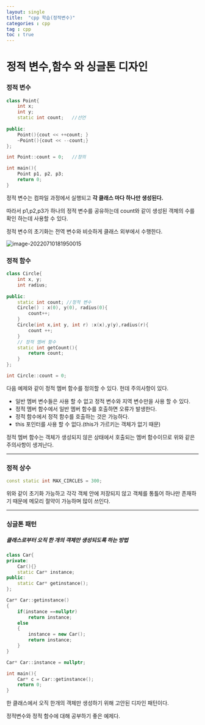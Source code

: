 ```yaml
---
layout: single
title:  "cpp 학습(정적변수)"
categories : cpp
tag : cpp
toc : true
---
```


# 정적 변수,함수 와 싱글톤 디자인

### 정적 변수

```c++
class Point{
	int x;
	int y;
	static int count;	//선언 
	
public:
	Point(){cout << ++count; }
	~Point(){cout << --count;}
};

int Point::count = 0;	//정의

int main(){
	Point p1, p2, p3;
	return 0;
} 
```

정적 변수는 컴파일 과정에서 실행되고 **각 클래스 마다 하나만 생성된다.**

따라서 p1,p2,p3가 하나의 정적 변수를 공유하는데 count와 같이 생성된 객체의 수를 확인 하는데 사용할 수 있다.

정적 변수의 초기화는 전역 변수와 비슷하게 클래스 외부에서 수행한다.


![image-20220710181950015](..\..\images\2022-07-09-cpp(static)\image-20220710181950015.png)



### 정적 함수

```c++
class Circle{
	int x, y;
	int radius;
	
public:
	static int count; //정적 변수
	Circle() : x(0), y(0), radius(0){
		count++;
	}
	Circle(int x,int y, int r) :x(x),y(y),radius(r){
		count ++;
	}
	// 정적 멤버 함수
	static int getCount(){
		return count;
	} 
};

int Circle::count = 0;
```

다음 예제와 같이 정적 멤버 함수를 정의할 수 있다. 헌데 주의사항이 있다.

- 일반 멤버 변수들은 사용 할 수 없고 정적 변수와 지역 변수만을 사용 할 수 있다.
- 정적 멤버 함수에서 일반 멤버 함수를 호출하면 오류가 발생한다.
- 정적 함수에서 정적 함수를 호출하는 것은 가능하다.
- this 포인터를 사용 할 수 없다.(this가 가르키는 객체가 없기 때문)

정적 멤버 함수는 객체가 생성되지 않은 상태에서 호출되는 멤버 함수이므로 위와 같은 주의사항이 생겨난다.

------------

### 정적 상수

```c++
const static int MAX_CIRCLES = 300;
```

위와 같이 초기화 가능하고 각각 객체 안에 저장되지 않고 객체를 통틀어 하나만 존재하기 때문에 메모리 절약이 가능하며 많이 쓰인다.

---

### 싱글톤 패턴

##### 클래스로부터 오직 한 개의 객체만 생성되도록 하는 방법

```c++
class Car{
private:
	Car(){}
	static Car* instance;
public:
	static Car* getinstance();
};

Car* Car::getinstance()
{
	if(instance ==nullptr)
		return instance;
	else
	{
		instance = new Car();
		return instance;
	}
}

Car* Car::instance = nullptr;

int main(){
	Car* c = Car::getinstance();
    return 0;
} 
```

한 클래스에서 오직 한개의 객체만 생성하기 위해 고안된 디자인 패턴이다.

정적변수와 정적 함수에 대해 공부하기 좋은 예제다.



